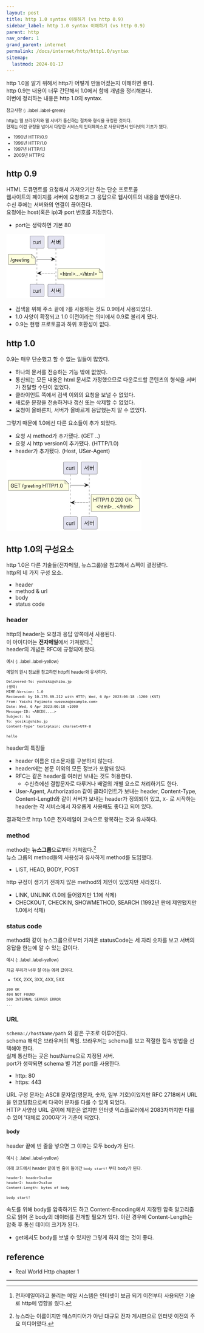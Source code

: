 ```yaml
---
layout: post
title: http 1.0 syntax 이해하기 (vs http 0.9)
sidebar_label: http 1.0 syntax 이해하기 (vs http 0.9)
parent: http
nav_order: 1
grand_parent: internet
permalink: /docs/internet/http/http1.0/syntax
sitemap:
  lastmod: 2024-01-17
---
```


http 1.0을 알기 위해서 http가 어떻게 만들어졌는지 이해하면 좋다.    
http 0.9는 내용이 너무 간단해서 1.0에서 함께 개념을 정리해본다.  
이번에 정리하는 내용은 http 1.0의 syntax.  

<div class="code-example" markdown="1" style="font-size: 0.8em">
참고사항
{: .label .label-green}  

http는 웹 브라우저와 웹 서버가 통신하는 절차와 형식을 규정한 것이다.  
현재는 이런 규정을 넘어서 다양한 서비스의 인터페이스로 사용되면서 인터넷의 기초가 됐다.

- 1990년 HTTP/0.9
- 1996년 HTTP/1.0
- 1997년 HTTP/1.1
- 2005년 HTTP/2

</div>

## http 0.9

HTML 도큐먼트를 요청해서 가져오기만 하는 단순 프로토콜   
웹사이트의 페이지를 서버에 요청하고 그 응답으로 웹사이트의 내용을 받아온다.  
수신 후에는 서버와의 연결이 끊어진다.  
요청에는 host(혹은 ip)과 port 번호를 지정한다.
- port는 생략하면 기본 80

![http 0.9](http0.9.png)

- 검색을 위해 주소 끝에 `?`를 사용하는 것도 0.9에서 사용되었다.  
- 1.0 사양이 확정되고 1.0 이전이라는 의미에서 0.9로 불리게 됐다.
- 0.9는 현행 프로토콜과 하위 호환성이 없다.

## http 1.0

0.9는 매우 단순했고 할 수 없는 일들이 많았다.
- 하나의 문서를 전송하는 기능 밖에 없었다.
- 통신되는 모든 내용은 html 문서로 가정했으므로 다운로드할 콘텐츠의 형식을 서버가 전달할 수단이 없었다.
- 클라이언트 쪽에서 검색 이외의 요청을 보낼 수 없었다.
- 새로운 문장을 전송하거나 갱신 또는 삭제할 수 없었다.
- 요청이 올바른지, 서버가 올바르게 응답했는지 알 수 없었다.

그렇기 때문에 1.0에선 다른 요소들이 추가 되었다.
- 요청 시 method가 추가됐다. (GET ..)
- 요청 시 http version이 추가됐다. (HTTP/1.0)
- header가 추가됐다. (Host, USer-Agent)

![http 1.0](http1.0.png)

## http 1.0의 구성요소

http 1.0은 다른 기술들(전자메일, 뉴스그룹)을 참고해서 스펙이 결정됐다.  
http의 네 가지 구성 요소.
- header
- method & url
- body
- status code

### header

http의 header는 요청과 응답 양쪽에서 사용된다.  
이 아이디어는 **전자메일**에서 가져왔다.[^1]  
header의 개념은 RFC에 규정되어 왔다. 

<div class="code-example" markdown="1" style="font-size: 0.8em">
예시
{: .label .label-yellow}  

메일의 원시 정보를 참고하면 http의 header와 유사하다.

```
Delivered-To: yoshiki@shibu.jp
(생략)
MIME-Version: 1.0
Recieved: by 10.176.69.212 with HTTP; Wed, 6 Apr 2023:06:18 -1200 (KST)
From: Yoichi Fujimoto <wozozo@example.com>
Date: Wed, 6 Apr 2023:06:18 +1000
Message-ID: <ABCDE....>
Subject: hi
To: yosiki@shibu.jp
Content-Type" text/plain; charset=UTF-8

hello
```
</div>

header의 특징들
- header 이름은 대소문자를 구분하지 않는다.
- header에는 본문 이외의 모든 정보가 포함돼 있다.
- RFC는 같은 header를 여러번 보내는 것도 허용한다.
  - 수신측에선 결합문자로 다루거나 배열의 개별 요소로 처리하기도 한다.
- User-Agent, Authorization 같이 클라이언트가 보내는 header, Content-Type, Content-Length와 같이 서버가 보내는 header가 정의되어 있고, `X-` 로 시작하는 header는 각 서비스에서 자유롭게 사용해도 좋다고 되어 있다.

결과적으로 http 1.0은 전자메일이 고속으로 왕복하는 것과 유사하다.

### method

method는 **뉴스그룹**으로부터 가져왔다.[^2]  
뉴스 그룹의 method들의 사용성과 유사하게 method를 도입했다.
- LIST, HEAD, BODY, POST

http 규정이 생기기 전까지 많은 method의 제안이 있었지만 사라졌다.  
- LINK, UNLINK (1.0에 들어왔지만 1.1에 삭제)
- CHECKOUT, CHECKIN, SHOWMETHOD, SEARCH (1992년 판에 제안됐지만 1.0에서 삭제)

### status code

method와 같이 뉴스그룹으로부터 가져온 statusCode는 세 자리 숫자를 보고 서버의 응답을 한눈에 알 수 있는 값이다.

<div class="code-example" markdown="1" style="font-size: 0.8em">
예시
{: .label .label-yellow}  

지금 우리가 너무 잘 아는 에러 값이다.
- 1XX, 2XX, 3XX, 4XX, 5XX

```
200 OK
404 NOT FOUND
500 INTERNAL SERVER ERROR
...
```
</div>


### URL

`schema://hostName/path` 와 같은 구조로 이루어진다.  
schema 해석은 브라우저의 책임. 브라우저는 schema를 보고 적절한 접속 방법을 선택해야 한다.  
실제 통신하는 곳은 hostName으로 지정된 서버.  
port가 생략되면 schema 별 기본 port를 사용한다.
- http: 80
- https: 443

URL 구성 문자는 ASCII 문자열(영문자, 숫자, 일부 기호)이었지만 RFC 2718에서 URL을 인코딩함으로써 다국어 문자를 다룰 수 있게 되었다.  
HTTP 사양상 URL 길이에 제한은 없지만 인터넷 익스플로러에서 2083자까지만 다룰 수 있어 '대체로 2000자'가 기준이 되었다.

#### body

header 끝에 빈 줄을 넣으면 그 이후는 모두 body가 된다.

<div class="code-example" markdown="1" style="font-size: 0.8em">
예시
{: .label .label-yellow}  

아래 코드에서 header 끝에 빈 줄이 들어간 `body start!` 부터 body가 된다. 

```
header1: header1value
header2: header2value
Content-Length: bytes of body

body start!
```
</div>

속도를 위해 body를 압축하기도 하고 Content-Encoding에서 지정된 압축 알고리즘으로 읽어 온 body의 데이터를 전개할 필요가 있다.
이런 경우에 Content-Length는 압축 후 통신 데이터 크기가 된다.

- get에서도 body를 보낼 수 있지만 그렇게 하지 않는 것이 좋다.


## reference

- Real World Http chapter 1

-----
[^1]: 전자메일이라고 불리는 메일 시스템은 인터넷이 보급 되기 이전부터 사용되던 기술로 http에 영향을 줬다.  
[^2]: 뉴스라는 이름이지만 매스미디어가 아닌 대규모 전자 게시판으로 인터넷 이전의 주요 미디어였다.
